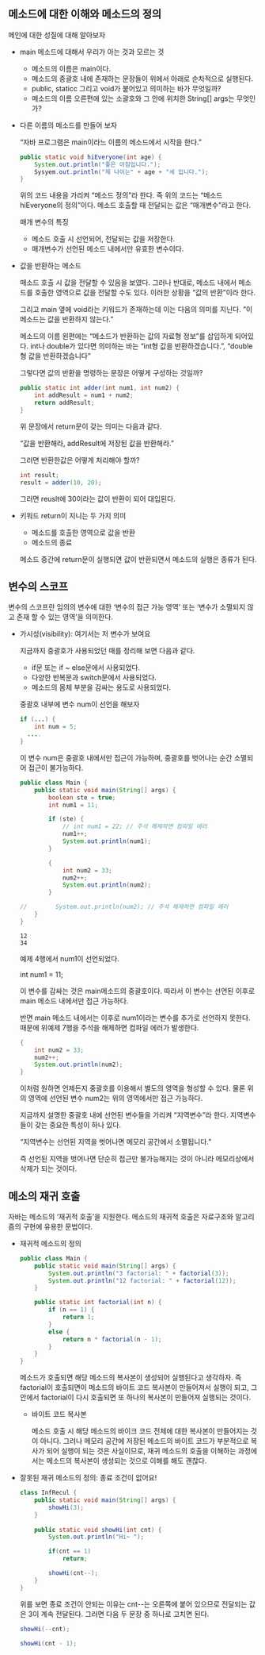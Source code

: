 ## 메소드에 대한 이해와 메소드의 정의

메인에 대한 성질에 대해 알아보자

- main 메소드에 대해서 우리가 아는 것과 모르는 것
    
    - 메소드의 이름은 main이다.
    - 메소드의 중괄호 내에 존재하는 문장들이 위에서 아래로 순차적으로 실행된다.
    - public, staticc 그리고 void가 붙어있고 의미하는 바가 무엇일까?
    - 메소드의 이름 오른편에 있는 소괄호와 그 안에 위치한 String[] args는 무엇인가?
- 다른 이름의 메소드를 만들어 보자
    
    “자바 프로그램은 main이라느 이름의 메소드에서 시작을 한다.”
    
    ```java
    public static void hiEveryone(int age) {
    	System.out.println("좋은 아침입니다.");
    	Sysyem.out.println("제 나이는" + age + "세 입니다.");
    }
    ```
    
    위의 코드 내용을 가리켜 “메소드 정의”라 한다. 즉 위의 코드는 “메소드 hiEveryone의 정의”이다. 메소드 호출할 때 전달되는 값은 “매개변수”라고 한다.
    
    매개 변수의 특징
    
    - 메소드 호출 시 선언되어, 전달되는 값을 저장한다.
    - 매개변수가 선언된 메소드 내에서만 유효한 변수이다.
- 값을 반환하는 메소드
    
    매소드 호출 시 값을 전달할 수 있음을 보였다. 그러나 반대로, 메소드 내에서 메소드를 호출한 영역으로 값을 전달할 수도 있다. 이러한 상황을 “값의 반환”이라 한다.
    
    그리고 main 옆에 void라는 키워드가 존재하는데 이는 다음의 의미를 지닌다. ”이 메소드는 값을 반환하지 않는다.”
    
    메소드의 이름 왼편에는 “메소드가 반환하는 값의 자료형 정보”를 삽입하게 되어있다. int나 double가 있다면 의미하는 바는 “int형 값을 반환하겠습니다.”, “double형 값을 반환하겠습니다”
    
    그렇다면 값의 반환을 명령하는 문장은 어떻게 구성하는 것일까?
    
    ```java
    public static int adder(int num1, int num2) {
    	int addResult = num1 + num2;
    	return addResult;
    }
    ```
    
    위 문장에서 return문이 갖는 의미는 다음과 같다.
    
    “값을 반환해라, addResult에 저장된 값을 반환해라.”
    
    그러면 반환한값은 어떻게 처리해야 할까?
    
    ```java
    int result;
    result = adder(10, 20);
    ```
    
    그러면 reuslt에 30이라는 값이 반환이 되어 대입된다.
    
- 키워드 return이 지니는 두 가지 의미
    
    - 메소드를 호출한 영역으로 값을 반환
    - 메소드의 종료
    
    메소드 중간에 return문이 실행되면 값이 반환되면서 메소드의 실행은 종류가 된다.
    

## 변수의 스코프

변수의 스코프란 임의의 변수에 대한 ‘변수의 접근 가능 영역’ 또는 ‘변수가 소멸되지 않고 존재 할 수 있는 영역’을 의미한다.

- 가시성(visibility): 여기서는 저 변수가 보여요
    
    지금까지 중괄호가 사용되었던 때를 정리해 보면 다음과 같다.
    
    - if문 또는 if ~ else문에서 사용되었다.
    - 다양한 반복문과 switch문에서 사용되었다.
    - 메소드의 몸체 부분을 감싸는 용도로 사용되었다.
    
    중괄호 내부에 변수 num이 선언을 해보자
    
    ```java
    if (...) {
    	int num = 5;
      ....
    }
    ```
    
    이 변수 num은 중괄호 내에서만 접근이 가능하며, 중괄호를 벗어나는 순간 소멸되어 접근이 불가능하다.
    
    ```java
    public class Main {
        public static void main(String[] args) {
            boolean ste = true;
            int num1 = 11;
    
            if (ste) {
                // int num1 = 22; // 주석 해제하면 컴파일 에러
                num1++;
                System.out.println(num1);
            }
    
            {
                int num2 = 33;
                num2++;
                System.out.println(num2);
            }
    
    //        System.out.println(num2); // 주석 해제하면 컴파일 에러
        }
    }
    ```
    
    ```
    12
    34
    ```
    
    예제 4행에서 num1이 선언되었다.
    
    int num1 = 11;
    
    이 변수를 감싸는 것은 main메소드의 중괄호이다. 따라서 이 변수는 선언된 이후로 main 메소드 내에서만 접근 가능하다.
    
    반면 main 메소드 내에서는 이후로 num1이라는 변수를 추가로 선언하지 못한다. 때문에 위예제 7행을 주석을 해제하면 컴파일 에러가 발생한다.
    
    ```java
    {
        int num2 = 33;
        num2++;
        System.out.println(num2);
    }
    ```
    
    이처럼 원하면 언제든지 중괄호를 이용해서 별도의 영역을 형성할 수 있다. 물론 위의 영역에 선언된 변수 num2는 위의 영역에서만 접근 가능하다.
    
    지금까지 설명한 중괄호 내에 선언된 변수들을 가리켜 “지역변수”라 한다. 지역변수들이 갖는 중요한 특성이 하나 있다.
    
    “지역변수는 선언된 지역을 벗어나면 메모리 공간에서 소멸됩니다.”
    
    즉 선언된 지역을 벗어나면 단순히 접근만 불가능해지는 것이 아니라 메모리상에서 삭제가 되는 것이다.
    

## 메소의 재귀 호출

자바는 메소드의 ‘재귀적 호출’을 지원한다. 메소드의 재귀적 호출은 자료구조와 알고리즘의 구현에 유용한 문법이다.

- 재귀적 메소드의 정의
    
    ```java
    public class Main {
        public static void main(String[] args) {
            System.out.println("3 factorial: " + factorial(3));
            System.out.println("12 factorial: " + factorial(12));
        }
    
        public static int factorial(int n) {
            if (n == 1) {
                return 1;
            }
            else {
                return n * factorial(n - 1);
            }
        }
    }
    ```
    
    메소드가 호출되면 해당 메소드의 복사본이 생성되어 실행된다고 생각하자. 즉 factorial이 호출되면이 메소드의 바이트 코드 복사본이 만들어져서 실행이 되고, 그 안에서 factorial이 다시 호출되면 또 하나의 복사본이 만들어져 실행되는 것이다.
    
    - 바이트 코드 복사본
        
        메소드 호출 시 해당 메소드의 바이크 코드 전체에 대한 복사본이 만들어지는 것이 아니다. 그러나 메모리 공간에 저장된 메소드의 바이트 코드가 부분적으로 복사가 되어 실행이 되는 것은 사실이므로, 재귀 메소드의 호출을 이해하는 과정에서는 메소드의 복사본이 생성되는 것으로 이해를 해도 괜찮다.
        
- 잘못된 재귀 메소드의 정의: 종료 조건이 없어요!
    
    ```java
    class InfRecul {
        public static void main(String[] args) {
            showHi(3);
        }
        
        public static void showHi(int cnt) {
            System.out.println("Hi~ ");
    
            if(cnt == 1)
                return;
    
            showHi(cnt--);
        }
    }
    ```
    
    위를 보면 종료 조건이 안되는 이유는 cnt--는 오른쪽에 붙어 있으므로 전달되는 값은 3이 계속 전달된다. 그러면 다음 두 문장 중 하나로 고치면 된다.
    
    ```java
    showHi(--cnt);
    
    showHi(cnt - 1);
    ```